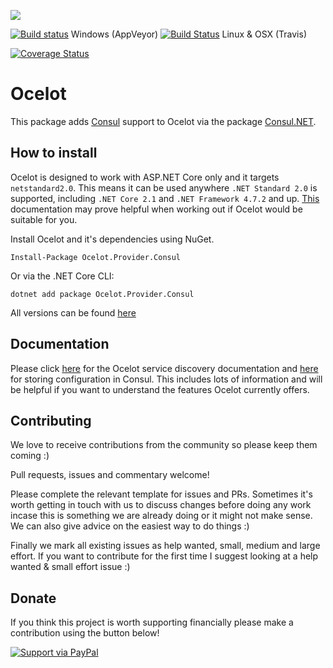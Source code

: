 [<img src="http://threemammals.com/images/ocelot_logo.png">](http://threemammals.com/ocelot)

[![Build status](https://ci.appveyor.com/api/projects/status/jmkqqg6i24dx1crc?svg=true)](https://ci.appveyor.com/project/TomPallister/ocelot-provider-consul)
Windows (AppVeyor)
[![Build Status](https://travis-ci.org/ThreeMammals/Ocelot.Provider.Consul.svg?branch=develop)](https://travis-ci.org/ThreeMammals/Ocelot.Provider.Consul) Linux & OSX (Travis)

[![Coverage Status](https://coveralls.io/repos/github/ThreeMammals/Ocelot.Provider.Consul/badge.svg)](https://coveralls.io/github/ThreeMammals/Ocelot.Provider.Consul)

# Ocelot

This package adds [Consul](https://www.consul.io/) support to Ocelot via the package [Consul.NET](https://github.com/PlayFab/consuldotnet).

## How to install

Ocelot is designed to work with ASP.NET Core only and it targets `netstandard2.0`. This means it can be used anywhere `.NET Standard 2.0` is supported, including `.NET Core 2.1` and `.NET Framework 4.7.2` and up. [This](https://docs.microsoft.com/en-us/dotnet/standard/net-standard) documentation may prove helpful when working out if Ocelot would be suitable for you.

Install Ocelot and it's dependencies using NuGet. 

`Install-Package Ocelot.Provider.Consul`

Or via the .NET Core CLI:

`dotnet add package Ocelot.Provider.Consul`

All versions can be found [here](https://www.nuget.org/packages/Ocelot.Provider.Consul/)

## Documentation

Please click [here](http://ocelot.readthedocs.io/en/latest/features/servicediscovery.html) for the Ocelot service discovery documentation and [here](http://ocelot.readthedocs.io/en/latest/features/configuration.html#store-configuration-in-consul) for storing configuration in Consul. This includes lots of information and will be helpful if you want to understand the features Ocelot currently offers.

## Contributing

We love to receive contributions from the community so please keep them coming :) 

Pull requests, issues and commentary welcome!

Please complete the relevant template for issues and PRs. Sometimes it's worth getting in touch with us to discuss changes 
before doing any work incase this is something we are already doing or it might not make sense. We can also give
advice on the easiest way to do things :)

Finally we mark all existing issues as help wanted, small, medium and large effort. If you want to contribute for the first time I suggest looking at a help wanted & small effort issue :)

## Donate

If you think this project is worth supporting financially please make a contribution using the button below!

[![Support via PayPal](https://cdn.rawgit.com/twolfson/paypal-github-button/1.0.0/dist/button.svg)](https://www.paypal.me/ThreeMammals/)


